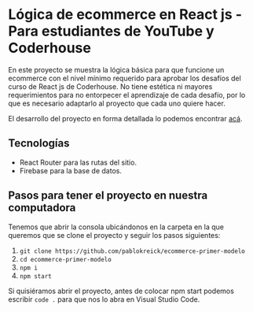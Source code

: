# Lógica de ecommerce en React js - Para estudiantes de YouTube y Coderhouse

En este proyecto se muestra la lógica básica para que funcione un ecommerce con el nivel mínimo requerido para aprobar los desafíos del curso de React js de Coderhouse. No tiene estética ni mayores requerimientos para no entorpecer el aprendizaje de cada desafío, por lo que es necesario adaptarlo al proyecto que cada uno quiere hacer.

El desarrollo del proyecto en forma detallada lo podemos encontrar [acá](https://www.youtube.com/watch?v=S3aIzVRZ55w&list=PL-NFzawNbhzvllCpSRyoQm1r-UPoh2XMU).

## Tecnologías
- React Router para las rutas del sitio.
- Firebase para la base de datos.

## Pasos para tener el proyecto en nuestra computadora

Tenemos que abrir la consola ubicándonos en la carpeta en la que queremos que se clone el proyecto y seguir los pasos siguientes:

1. `git clone https://github.com/pablokreick/ecommerce-primer-modelo`
2. `cd ecommerce-primer-modelo`
3. `npm i`
4. `npm start`

Si quisiéramos abrir el proyecto, antes de colocar npm start podemos escribir `code .` para que nos lo abra en Visual Studio Code.
